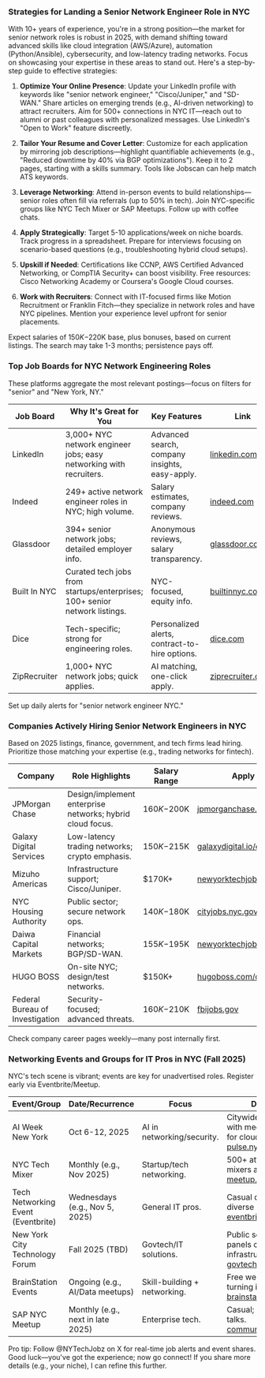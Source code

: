 ### Strategies for Landing a Senior Network Engineer Role in NYC

With 10+ years of experience, you're in a strong position—the market for senior network roles is robust in 2025, with demand shifting toward advanced skills like cloud integration (AWS/Azure), automation (Python/Ansible), cybersecurity, and low-latency trading networks. Focus on showcasing your expertise in these areas to stand out. Here's a step-by-step guide to effective strategies:

1. **Optimize Your Online Presence**: Update your LinkedIn profile with keywords like "senior network engineer," "Cisco/Juniper," and "SD-WAN." Share articles on emerging trends (e.g., AI-driven networking) to attract recruiters. Aim for 500+ connections in NYC IT—reach out to alumni or past colleagues with personalized messages. Use LinkedIn's "Open to Work" feature discreetly.

2. **Tailor Your Resume and Cover Letter**: Customize for each application by mirroring job descriptions—highlight quantifiable achievements (e.g., "Reduced downtime by 40% via BGP optimizations"). Keep it to 2 pages, starting with a skills summary. Tools like Jobscan can help match ATS keywords.

3. **Leverage Networking**: Attend in-person events to build relationships—senior roles often fill via referrals (up to 50% in tech). Join NYC-specific groups like NYC Tech Mixer or SAP Meetups. Follow up with coffee chats.

4. **Apply Strategically**: Target 5-10 applications/week on niche boards. Track progress in a spreadsheet. Prepare for interviews focusing on scenario-based questions (e.g., troubleshooting hybrid cloud setups).

5. **Upskill if Needed**: Certifications like CCNP, AWS Certified Advanced Networking, or CompTIA Security+ can boost visibility. Free resources: Cisco Networking Academy or Coursera's Google Cloud courses.

6. **Work with Recruiters**: Connect with IT-focused firms like Motion Recruitment or Franklin Fitch—they specialize in network roles and have NYC pipelines. Mention your experience level upfront for senior placements.

Expect salaries of $150K-$220K base, plus bonuses, based on current listings. The search may take 1-3 months; persistence pays off.

### Top Job Boards for NYC Network Engineering Roles

These platforms aggregate the most relevant postings—focus on filters for "senior" and "New York, NY."

| Job Board | Why It's Great for You | Key Features | Link |
|-----------|------------------------|--------------|------|
| LinkedIn | 3,000+ NYC network engineer jobs; easy networking with recruiters. | Advanced search, company insights, easy-apply. | [linkedin.com/jobs](https://www.linkedin.com/jobs/network-engineer-jobs-new-york) |
| Indeed | 249+ active network engineer roles in NYC; high volume. | Salary estimates, company reviews. | [indeed.com](https://www.indeed.com/q-network-engineer-l-new-york,-ny-jobs.html) |
| Glassdoor | 394+ senior network jobs; detailed employer info. | Anonymous reviews, salary transparency. | [glassdoor.com](https://www.glassdoor.com/Job/new-york-senior-network-engineer-jobs-SRCH_IL.0,8_IC1132348_KO9,32.htm) |
| Built In NYC | Curated tech jobs from startups/enterprises; 100+ senior network listings. | NYC-focused, equity info. | [builtinnyc.com](https://www.builtinnyc.com/jobs/dev-engineering/senior/search/network-engineer) |
| Dice | Tech-specific; strong for engineering roles. | Personalized alerts, contract-to-hire options. | [dice.com](https://www.dice.com/jobs/q-network-l-new+york%2C+ny-jobs) |
| ZipRecruiter | 1,000+ NYC network jobs; quick applies. | AI matching, one-click apply. | [ziprecruiter.com](https://www.ziprecruiter.com/Jobs/Network-Engineer/-in-New-York,NY) |

Set up daily alerts for "senior network engineer NYC."

### Companies Actively Hiring Senior Network Engineers in NYC

Based on 2025 listings, finance, government, and tech firms lead hiring. Prioritize those matching your expertise (e.g., trading networks for fintech).

| Company | Role Highlights | Salary Range | Apply Via |
|---------|-----------------|--------------|-----------|
| JPMorgan Chase | Design/implement enterprise networks; hybrid cloud focus. | $160K-$200K | [jpmorganchase.com/careers](https://careers.jpmorgan.com) |
| Galaxy Digital Services | Low-latency trading networks; crypto emphasis. | $150K-$215K | [galaxydigital.io/careers](https://www.galaxydigital.io/careers) |
| Mizuho Americas | Infrastructure support; Cisco/Juniper. | $170K+ | [newyorktechjobs.com](https://www.newyorktechjobs.com/jobs/senior-network-engineer-infrastructure-b31f25fa) |
| NYC Housing Authority | Public sector; secure network ops. | $140K-$180K | [cityjobs.nyc.gov](https://cityjobs.nyc.gov/job/senior-network-engineer-in-nyc-all-boros-jid-35014) |
| Daiwa Capital Markets | Financial networks; BGP/SD-WAN. | $155K-$195K | [newyorktechjobs.com](https://www.newyorktechjobs.com/jobs/senior-network-engineer-296d1646) |
| HUGO BOSS | On-site NYC; design/test networks. | $150K+ | [hugoboss.com/careers](https://careers.hugoboss.com/global/en/job/140792/Senior-Network-Engineer) |
| Federal Bureau of Investigation | Security-focused; advanced threats. | $160K-$210K | [fbijobs.gov](https://fbijobs.gov) |

Check company career pages weekly—many post internally first.

### Networking Events and Groups for IT Pros in NYC (Fall 2025)

NYC's tech scene is vibrant; events are key for unadvertised roles. Register early via Eventbrite/Meetup.

| Event/Group | Date/Recurrence | Focus | Details |
|-------------|-----------------|-------|---------|
| AI Week New York | Oct 6-12, 2025 | AI in networking/security. | Citywide festival with meetups; great for cloud skills. [pulse.nyc](https://pulse.nyc/) |
| NYC Tech Mixer | Monthly (e.g., Nov 2025) | Startup/tech networking. | 500+ attendees; mixers at bars. [meetup.com](https://www.meetup.com/nyctechmixer/) |
| Tech Networking Event (Eventbrite) | Wednesdays (e.g., Nov 5, 2025) | General IT pros. | Casual drinks; diverse industries. [eventbrite.com](https://www.eventbrite.com/e/tech-networking-event-in-nyc-tickets-1273694868639) |
| New York City Technology Forum | Fall 2025 (TBD) | Govtech/IT solutions. | Public sector focus; panels on infrastructure. [govtech.com](https://events.govtech.com/New-York-City-Technology-Forum) |
| BrainStation Events | Ongoing (e.g., AI/Data meetups) | Skill-building + networking. | Free webinars turning in-person. [brainstation.io](https://brainstation.io/events/new-york) |
| SAP NYC Meetup | Monthly (e.g., next in late 2025) | Enterprise tech. | Casual; cloud/ERP talks. [community.sap.com](https://community.sap.com/t5/new-york-events/sap-meetup-new-york-city-may-2025-meet-the-champion/ev-p/14089966) |

Pro tip: Follow @NYTechJobz on X for real-time job alerts and event shares. Good luck—you've got the experience; now go connect! If you share more details (e.g., your niche), I can refine this further.
